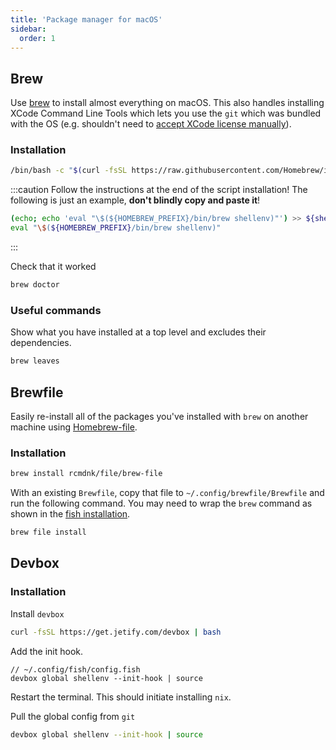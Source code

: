 ```yaml
---
title: 'Package manager for macOS'
sidebar:
  order: 1
---
```


## Brew

Use [brew](https://brew.sh/) to install almost everything on macOS. This also handles installing XCode Command Line Tools which lets you use the `git` which was bundled with the OS (e.g. shouldn't need to [accept XCode license manually](https://stackoverflow.com/questions/25970043/git-and-xcode-why-do-i-have-to-agree-to-xcodes-tcs-to-use-git)).

### Installation

```sh
/bin/bash -c "$(curl -fsSL https://raw.githubusercontent.com/Homebrew/install/HEAD/install.sh)"
```

:::caution
Follow the instructions at the end of the script installation! The following is just an example, **don't blindly copy and paste it**!

```sh
(echo; echo 'eval "\$(${HOMEBREW_PREFIX}/bin/brew shellenv)"') >> ${shell_rcfile}
eval "\$(${HOMEBREW_PREFIX}/bin/brew shellenv)"
```

:::

Check that it worked

```sh
brew doctor
```

### Useful commands

Show what you have installed at a top level and excludes their dependencies.

```sh
brew leaves
```

## Brewfile

Easily re-install all of the packages you've installed with `brew` on another machine using [Homebrew-file](https://homebrew-file.readthedocs.io/en/latest/index.html).

### Installation

```sh
brew install rcmdnk/file/brew-file
```

With an existing `Brewfile`, copy that file to `~/.config/brewfile/Brewfile` and run the following command. You may need to wrap the `brew` command as shown in the [fish installation](/setup/fish-shell).

```sh
brew file install
```

## Devbox

### Installation

Install `devbox`

```sh
curl -fsSL https://get.jetify.com/devbox | bash
```

Add the init hook.

```fish
// ~/.config/fish/config.fish
devbox global shellenv --init-hook | source
```

Restart the terminal. This should initiate installing `nix`.

Pull the global config from `git`

```sh
devbox global shellenv --init-hook | source
```

